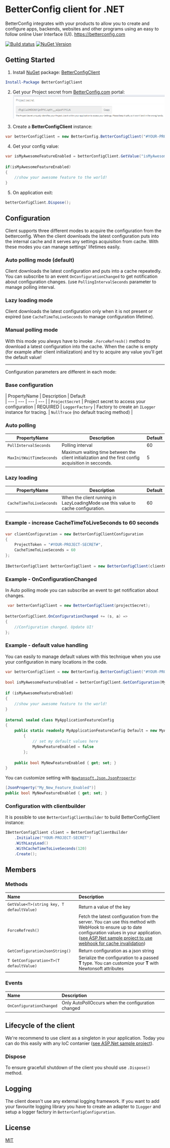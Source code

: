 


# BetterConfig client for .NET
BetterConfig integrates with your products to allow you to create and configure apps, backends, websites and other programs using an easy to follow online User Interface (UI).
https://betterconfig.com  

[![Build status](https://ci.appveyor.com/api/projects/status/lbvu9ttawoioaprg?svg=true)](https://ci.appveyor.com/project/BetterConfig/betterconfigclient-dotnet) [![NuGet Version](https://buildstats.info/nuget/BetterConfigClient)](https://www.nuget.org/packages/BetterConfigClient/)
## Getting Started

 1. Install [NuGet](http://docs.nuget.org/docs/start-here/using-the-package-manager-console) package: [BetterConfigClient](https://www.nuget.org/packages/BetterConfigClient)
 ```PowerShell
 Install-Package BetterConfigClient
 ```
 2. Get your Project secret from [BetterConfig.com](https://betterconfig.com) portal:
![ProjectSecret](https://raw.githubusercontent.com/BetterConfig/BetterConfigClient-dotnet/master/media/readme01.png  "ProjectSecret")

 3. Create a **BetterConfigClient** instance:
```c#
var betterConfigClient = new BetterConfig.BetterConfigClient("#YOUR-PROJECT-SECRET#");
```
 4. Get your config value:
```c#
var isMyAwesomeFeatureEnabled = betterConfigClient.GetValue("isMyAwesomeFeatureEnabled", false);

if(isMyAwesomeFeatureEnabled)
{
    //show your awesome feature to the world!
}
```
5. On application exit:
``` c#
betterConfigClient.Dispose();
```

## Configuration
Client supports three different modes to acquire the configuration from the betterconfig. When the client downloads the latest configuration puts into the internal cache and it serves any settings acquisition from cache. With these modes you can manage settings' lifetimes easily.

### Auto polling mode (default)
Client downloads the latest configuration and puts into a cache repeatedly. You can subscribe to an event ```OnConfigurationChanged``` to get notification about configuration changes. (use ```PollingIntervalSeconds``` parameter to manage polling interval.

### Lazy loading mode
Client downloads the latest configuration only when it is not present or expired (use ```CacheTimeToLiveSeconds``` to manage configuration lifetime).

### Manual polling mode
With this mode you always have to invoke ```.ForceRefresh()``` method to download a latest configuration into the cache. When the cache is empty (for example after client initialization) and try to acquire any value you'll get the default value!

---

Configuration parameters are different in each mode:
### Base configuration
| PropertyName        | Description           | Default  
| --- | --- | --- | --- |
| ```ProjectSecret```      | Project secret to access your configuration  | REQUIRED
| ```LoggerFactory``` | Factory to create an `ILogger` instance for tracing.        | `NullTrace` (no default tracing method) | 
### Auto polling
| PropertyName        | Description           | Default  
| --- | --- | --- 
| ```PollIntervalSeconds ```      | Polling interval|   60 | 
| ```MaxInitWaitTimeSeconds```      | Maximum waiting time between the client initialization and the first config acquisition in secconds.|   5 
### Lazy loading
| PropertyName        | Description           | Default  
| --- | --- | --- | 
| ```CacheTimeToLiveSeconds```      | When the client running in LazyLoadingMode use this value to cache configuration.|   60 

### Example - increase CacheTimeToLiveSeconds to 60 seconds
``` c#
var clientConfiguration = new BetterConfigClientConfiguration
{
	ProjectToken = "#YOUR-PROJECT-SECRET#",
	CacheTimeToLiveSeconds = 60
};

IBetterConfigClient betterConfigClient = new BetterConfigClient(clientConfiguration);
```
### Example - OnConfigurationChanged 
In Auto polling mode you can subscribe an event to get notification about changes.
``` c#
 var betterConfigClient = new BetterConfigClient(projectSecret);

betterConfigClient.OnConfigurationChanged += (s, a) =>
{
	//Configuration changed. Update UI!
};
```
### Example - default value handling
You can easily to manage default values with this technique when you use your configuration in many locations in the code.
``` c#
var betterConfigClient = new BetterConfig.BetterConfigClient("#YOUR-PROJECT-SECRET#");

bool isMyAwesomeFeatureEnabled = betterConfigClient.GetConfiguration(MyApplicationFeatureConfig.Default).MyNewFeatureEnabled;

if (isMyAwesomeFeatureEnabled)
{
	//show your awesome feature to the world!
}

internal sealed class MyApplicationFeatureConfig
{
	public static readonly MyApplicationFeatureConfig Default = new MyApplicationFeatureConfig
		{
			// set my default values here
			MyNewFeatureEnabled = false
		};

	public bool MyNewFeatureEnabled { get; set; }
}
```
You can customize setting with [```Newtonsoft.Json.JsonProperty```](https://www.newtonsoft.com/json/help/html/JsonPropertyName.htm):
``` c#
[JsonProperty("My_New_Feature_Enabled")]
public bool MyNewFeatureEnabled { get; set; }
```
### Configuration with clientbuilder
It is possible to use ```BetterConfigClientBuilder``` to build BetterConfigClient instance:

``` c#
IBetterConfigClient client = BetterConfigClientBuilder
	.Initialize("YOUR-PROJECT-SECRET")
    .WithLazyLoad()
    .WithCacheTimeToLiveSeconds(120)
    .Create();
```

## Members
### Methods
| Name        | Description           |
| :------- | :--- |
| ``` GetValue<T>(string key, T defaultValue) ``` | Return a value of the key |
| ``` ForceRefresh() ``` | Fetch the latest configuration from the server. You can use this method with WebHook to ensure up to date configuration values in your application. ([see ASP.Net sample project to use webhook for cache invalidation](https://github.com/BetterConfig/BetterConfigClient-dotnet/blob/master/samples/ASP.NETCore/WebApplication/Controllers/BackdoorController.cs)) |
| ``` GetConfigurationJsonString() ``` | Return configuration as a json string |
| ``` T GetConfiguration<T>(T defaultValue) ``` | Serialize the configuration to a passed **T** type. You can customize your **T** with Newtonsoft attributes |
### Events
| Name        | Description           |
| :------- | :--- |
| ``` OnConfigurationChanged ``` | Only AutoPollOccurs when the configuration changed |


## Lifecycle of the client
We're recommend to use client as a singleton in your application. Today you can do this easily with any IoC contanier ([see ASP.Net sample project](https://github.com/BetterConfig/BetterConfigClient-dotnet/blob/master/samples/ASP.NETCore/WebApplication/Startup.cs#L24)).
### Dispose
To ensure gracefull shutdown of the client you should use ```.Dispose()``` method.
 
## Logging
The client doesn't use any external logging framework. If you want to add your favourite logging library you have to create an adapter to ```ILogger``` and setup a logger factory in ```BetterConfigConfiguration```.

## License
[MIT](https://raw.githubusercontent.com/BetterConfig/BetterConfigClient-dotnet/master/LICENSE)